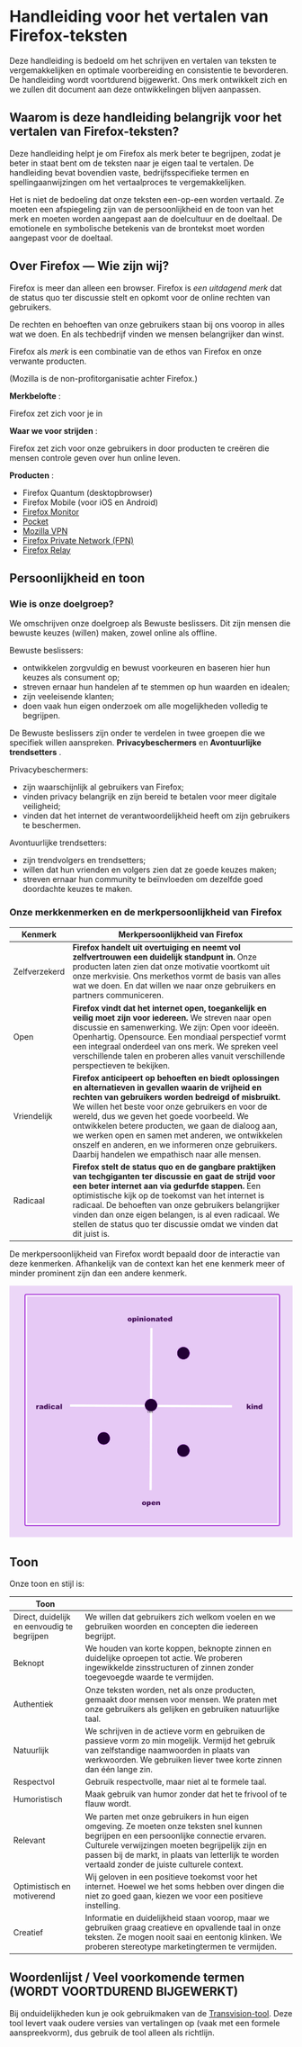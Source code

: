Handleiding voor het vertalen van Firefox\-teksten
===================================================

Deze handleiding is bedoeld om het schrijven en vertalen van teksten te vergemakkelijken en optimale voorbereiding en consistentie te bevorderen. De handleiding wordt voortdurend bijgewerkt. Ons merk ontwikkelt zich en we zullen dit document aan deze ontwikkelingen blijven aanpassen.

Waarom is deze handleiding belangrijk voor het vertalen van Firefox\-teksten?
------------------------------------------------------------------------------

Deze handleiding helpt je om Firefox als merk beter te begrijpen, zodat je beter in staat bent om de teksten naar je eigen taal te vertalen. De handleiding bevat bovendien vaste, bedrijfsspecifieke termen en spellingaanwijzingen om het vertaalproces te vergemakkelijken.

Het is niet de bedoeling dat onze teksten een\-op\-een worden vertaald. Ze moeten een afspiegeling zijn van de persoonlijkheid en de toon van het merk en moeten worden aangepast aan de doelcultuur en de doeltaal. De emotionele en symbolische betekenis van de brontekst moet worden aangepast voor de doeltaal.

Over Firefox — Wie zijn wij?
----------------------------

Firefox is meer dan alleen een browser. Firefox is *een uitdagend merk* dat de status quo ter discussie stelt en opkomt voor de online rechten van gebruikers.

De rechten en behoeften van onze gebruikers staan bij ons voorop in alles wat we doen. En als techbedrijf vinden we mensen belangrijker dan winst.

Firefox als *merk* is een combinatie van de ethos van Firefox en onze verwante producten.

\(Mozilla is de non\-profitorganisatie achter Firefox.\)

**Merkbelofte** :

Firefox zet zich voor je in

**Waar we voor strijden** :

Firefox zet zich voor onze gebruikers in door producten te creëren die mensen controle geven over hun online leven.

**Producten** :

* Firefox Quantum \(desktopbrowser\)
* Firefox Mobile \(voor iOS en Android\)
* [Firefox Monitor](https://monitor.firefox.com/)
* [Pocket](https://play.google.com/store/apps/)
* [Mozilla VPN](https://vpn.mozilla.org/)
* [Firefox Private Network \(FPN\)](https://fpn.firefox.com/)
* [Firefox Relay](https://relay.firefox.com/)

Persoonlijkheid en toon
-----------------------

### Wie is onze doelgroep?

We omschrijven onze doelgroep als Bewuste beslissers. Dit zijn mensen die bewuste keuzes \(willen\) maken, zowel online als offline.

Bewuste beslissers:

* ontwikkelen zorgvuldig en bewust voorkeuren en baseren hier hun keuzes als consument op;
* streven ernaar hun handelen af te stemmen op hun waarden en idealen;
* zijn veeleisende klanten;
* doen vaak hun eigen onderzoek om alle mogelijkheden volledig te begrijpen.

De Bewuste beslissers zijn onder te verdelen in twee groepen die we specifiek willen aanspreken. **Privacybeschermers** en **Avontuurlijke trendsetters** .

Privacybeschermers:

* zijn waarschijnlijk al gebruikers van Firefox;
* vinden privacy belangrijk en zijn bereid te betalen voor meer digitale veiligheid;
* vinden dat het internet de verantwoordelijkheid heeft om zijn gebruikers te beschermen.

Avontuurlijke trendsetters:

* zijn trendvolgers en trendsetters;
* willen dat hun vrienden en volgers zien dat ze goede keuzes maken;
* streven ernaar hun community te beïnvloeden om dezelfde goed doordachte keuzes te maken.

### Onze merkkenmerken en de merkpersoonlijkheid van Firefox

|  **Kenmerk**  |                                                                                                                                                                                                                         **Merkpersoonlijkheid van Firefox**                                                                                                                                                                                                                         |
|---------------|-------------------------------------------------------------------------------------------------------------------------------------------------------------------------------------------------------------------------------------------------------------------------------------------------------------------------------------------------------------------------------------------------------------------------------------------------------------------------------------|
| Zelfverzekerd | **Firefox handelt uit overtuiging en neemt vol zelfvertrouwen een duidelijk standpunt in.** Onze producten laten zien dat onze motivatie voortkomt uit onze merkvisie. Ons merkethos vormt de basis van alles wat we doen. En dat willen we naar onze gebruikers en partners communiceren.                                                                                                                                                                                          |
| Open          | **Firefox vindt dat het internet open, toegankelijk en veilig moet zijn voor iedereen.** We streven naar open discussie en samenwerking. We zijn: Open voor ideeën. Openhartig. Opensource. Een mondiaal perspectief vormt een integraal onderdeel van ons merk. We spreken veel verschillende talen en proberen alles vanuit verschillende perspectieven te bekijken.                                                                                                              |
| Vriendelijk   | **Firefox anticipeert op behoeften en biedt oplossingen en alternatieven in gevallen waarin de vrijheid en rechten van gebruikers worden bedreigd of misbruikt.** We willen het beste voor onze gebruikers en voor de wereld, dus we geven het goede voorbeeld. We ontwikkelen betere producten, we gaan de dialoog aan, we werken open en samen met anderen, we ontwikkelen onszelf en anderen, en we informeren onze gebruikers. Daarbij handelen we empathisch naar alle mensen. |
| Radicaal      | **Firefox stelt de status quo en de gangbare praktijken van techgiganten ter discussie en gaat de strijd voor een beter internet aan via gedurfde stappen.** Een optimistische kijk op de toekomst van het internet is radicaal. De behoeften van onze gebruikers belangrijker vinden dan onze eigen belangen, is al even radicaal. We stellen de status quo ter discussie omdat we vinden dat dit juist is.                                                                        |

De merkpersoonlijkheid van Firefox wordt bepaald door de interactie van deze kenmerken. Afhankelijk van de context kan het ene kenmerk meer of minder prominent zijn dan een andere kenmerk.

![Firefox-persoonlijkheidsmatrix](../images/firefox_marketing/firefox_personality_en.png)

Toon
----

Onze toon en stijl is:

|                    Toon                     |                                                                                                                                                                                                                                                                                                  |
|---------------------------------------------|--------------------------------------------------------------------------------------------------------------------------------------------------------------------------------------------------------------------------------------------------------------------------------------------------|
| Direct, duidelijk en eenvoudig te begrijpen | We willen dat gebruikers zich welkom voelen en we gebruiken woorden en concepten die iedereen begrijpt.                                                                                                                                                                                          |
| Beknopt                                     | We houden van korte koppen, beknopte zinnen en duidelijke oproepen tot actie.  We proberen ingewikkelde zinsstructuren of zinnen zonder toegevoegde waarde te vermijden.                                                                                                                         |
| Authentiek                                  | Onze teksten worden, net als onze producten, gemaakt door mensen voor mensen. We praten met onze gebruikers als gelijken en gebruiken natuurlijke taal.                                                                                                                                          |
| Natuurlijk                                  | We schrijven in de actieve vorm en gebruiken de passieve vorm zo min mogelijk. Vermijd het gebruik van zelfstandige naamwoorden in plaats van werkwoorden. We gebruiken liever twee korte zinnen dan één lange zin.                                                                              |
| Respectvol                                  | Gebruik respectvolle, maar niet al te formele taal.                                                                                                                                                                                                                                              |
| Humoristisch                                | Maak gebruik van humor zonder dat het te frivool of te flauw wordt.                                                                                                                                                                                                                              |
| Relevant                                    | We parten met onze gebruikers in hun eigen omgeving. Ze moeten onze teksten snel kunnen begrijpen en een persoonlijke connectie ervaren. Culturele verwijzingen moeten begrijpelijk zijn en passen bij de markt, in plaats van letterlijk te worden vertaald zonder de juiste culturele context. |
| Optimistisch en motiverend                  | Wij geloven in een positieve toekomst voor het internet. Hoewel we het soms hebben over dingen die niet zo goed gaan, kiezen we voor een positieve instelling.                                                                                                                                   |
| Creatief                                    | Informatie en duidelijkheid staan voorop, maar we gebruiken graag creatieve en opvallende taal in onze teksten. Ze mogen nooit saai en eentonig klinken. We proberen stereotype marketingtermen te vermijden.                                                                                    |

Woordenlijst / Veel voorkomende termen \(WORDT VOORTDUREND BIJGEWERKT\)
-------------------------------------------------------------------------

Bij onduidelijkheden kun je ook gebruikmaken van de [Transvision\-tool](https://transvision.mozfr.org/). Deze tool levert vaak oudere versies van vertalingen op \(vaak met een formele aanspreekvorm\), dus gebruik de tool alleen als richtlijn.

